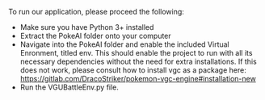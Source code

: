To run our application, please proceed the following:

- Make sure you have Python 3+ installed
- Extract the PokeAI folder onto your computer
- Navigate into the PokeAI folder and enable the included Virtual Enronment, titled env. This should enable the project to run with all its necessary dependencies without the need for extra installations. If this does not work, please consult how to install vgc as a package here: https://gitlab.com/DracoStriker/pokemon-vgc-engine#installation-new
- Run the VGUBattleEnv.py file.
